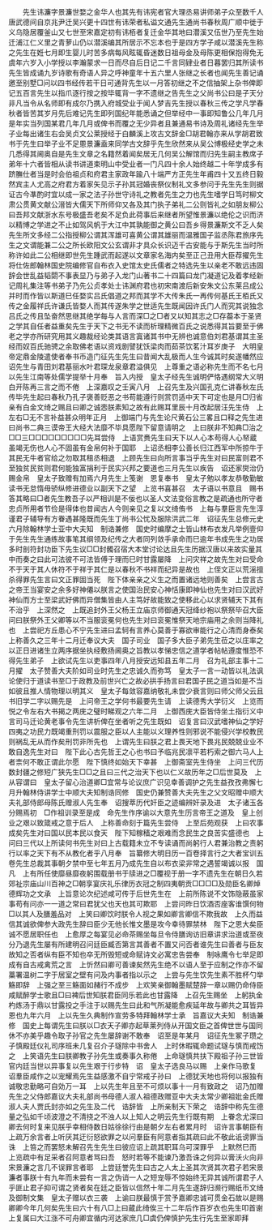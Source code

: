<!-- { "loadSidebar": true } -->
　　先生讳濂字景濂世婺之金华人也其先有讳宪者官大理丞易讲师弟子众至数千人唐武德间自京兆尹迁吴兴更十四世有讳荣者私谥文通先生通尚书春秋周广顺中徙于义乌隐居覆釜山又七世至宋嘉定初有讳栢者复迁金华其地曰潜溪又伍世乃至先生始迁浦江仁义里之青萝山仍以潜溪编其所居示不忘本也于是四方学子咸以潜溪先生称之先生在姙七月即生婴儿时苦多病每风眩辄昏迷数日祖母金及母陈更相保抱得免无虞年六岁入小学授以李瀚蒙求一日而尽自后日记二千言同肄业者日暮罢归其所读书先生皆成诵九岁诗歌有奇语人异之呼神童年十五六里人张继之长者也闻先生善记诵邀至别墅□问以四书经传若干日可通背先生以一月答初继之不之信抽架上杂书俾即记五百言先生以指爪逐行按之按毕辄背一字不遗继之告先生之父尚书公曰是子天分非凡当令从名师即有成尔乃携入府城受业于闻人梦吉先生授以春秋三传之学凡学春秋者皆苦其岁月先后难记先生即列国纪年能悉诵之但举经中一事即知鲁公几年几月是年实当列国某君几年几月或俾书而覆之无少异者且兼通易书诗及周礼诸经先生举子业每出诸生右会吴贞文公莱授经于白麟溪上攻古文辞金□胡君翰亦来从学胡君致书于先生曰举子业不足慁景濂盍来同学古文辞乎先生欣然来从吴公博极经史学之未几悉得其阃奥自是先生文章之名籍然着闻矣居无几何吴公解馆而归先生嗣主教席子弟年十六者皆相从读书讲道束明山中受业者一门凡四十余人始终越二十年学成多有跻膴仕者当是时会伯祖贞和府君主家政年踰八十端严方正先生年甫四十又五终日毅然宾主人尤高之府君方着家矢见示子孙其冠婚丧祭仪制礼文多参问于先生先生则据证古今凖酌时宜以成一家之法子孙世守诗礼之教者先生之力也先生嗜学日笃时柳文肃公贯黄文献公溍皆大儒天下所师仰又各及其门执子弟礼二公则皆礼之如朋友柳公曰吾邦文献浙水东号极盛吾老矣不足负此荷事后来继者所望惟景濂以绝伦之识而济以精博之学进之不止如驾风帆于大江中其孰能御之黄公曰吾乡得景濂斯文不乏人矣先生所文多经二公指授柳公谓其浑雄可喜黄公谓其雄丽而温雅国子监丞陈君旅序先生之文谓能兼二公之所长欧阳文公玄谓非才具众长识迈千古安能与于斯先生当时所称许如此二公相继即世先生踵武而起遂以文章家名海内矣至正己丑用大臣荐擢先生将仕佐郎翰林国史院编修官自布衣入史馆太史氏儒者之特选先生以亲老不敢远违固辞会世乱益韬閟不事表显乃与弟子入龙门山著书二十四篇曰龙门凝道记及着孝经新记周礼集注等书弟子乃先公贞孝处士讳渊府君也初宋南渡后新安朱文公东莱吕成公并时而作皆以斯道巳任婺实吕氏倡道之邦而其学不大传朱氏一再传何基氏王栢氏又传之金履祥氏许谦氏皆婺人而其传遂朱学之世适先生既闻因许氏门人而究其说独念吕氏之传且坠奋然思继其绝学每与人言而深□之□者又以知其志之□存葢本于圣贤之学其自任者益重矣先生于天下之书无不读而析理精微百氏之说悉得其旨要至于佛老之学亦所研究用其义趣裁经论类其语言寘诸其书中无辨也诚意伯刘君基谓其主圣经而奴百氏驰骋之余取佛老语以资戏剧譬犹饫梁肉而茹茶饮茗汁耳岁庚子　大明皇帝定鼎金陵遣使者奉书币造门征先生先生曰昔闻大乱极而人生今诚其时矣遂幡然应诏先生与青田刘君基丽水叶君琛龙泉章君溢俱见　上尊重之语必称先生而不名七月以先生江南等处儒学提举十月奉　旨入内授　皇太子经先生诚明俨恪遇纲常大义明白开陈再三言之而不倦　上深嘉叹之壬寅八月　上召先生及兴国孔克仁讲春秋左氏传毕先生起曰春秋乃孔子褒善贬恶之书苟能遵行则赏罚适中天下可定也是月□归省亲有白金文绮之赐且曰卿之诚悫朕素知之故有此赐耳里辰十月改起居汪先生侍　上左右□无不言补益甚众明年正月　上御端门与先生论尺黄石公三畧且口释之先生进曰尚书二典三谟帝王大经大法靡不毕具愿陛下留意请明之　上曰朕非不知典□治之□□三□□□□□□□□□先耳尝侍　上语赏赉先生曰天下以人心本苟得人心帑蔵虽竭无伤也人心不固虽有金帛何补于国耶　上诏丞相李公善长归江西军中所掠牛于其民无牛者官给之勿取其租丞相退　上顾先生曰向所言事当乎先生对曰民富则君不至独贫民贫则君何能独富捐利于民实兴邦之要道也三月先生以疾告　诏还家爕治仍赐金帛　皇太子致赠有加焉六月先生上笺谢　恩复奉书　皇太子勉以孝友恭敬勤敏读书无怠惰毋骄纵修进德业以副天下之望　上览书喜甚召　太子语以书意且　赐书答其略曰□者先生教吾子以严相训是不佞也以圣人文法变俗言教之是疏通也所守者忠贞所用者节俭是得体也昔闻古人今则亲见之复以文绮侑书　上每与羣臣言先生淳谨君子辅导有方眷遇甚隆既而先生丁尚书公忧及服除洪武二年　诏征先生总修元史六月除翰林学士亚中大夫知　制诰兼修　国史时编摩之士皆山林布衣发凡举例壹仰于先生先生通练故事笔其纲领及纪传之大者同列敛手承命而巳逾年书成先生之功居多时剖符封功臣下先生议□□封髑召宿大本堂讨论达且先生历据汉唐以来故实量其中而奏之曰此可法彼不可法皆傅于理而巳时甘露屡降　上问灾祥之故先生对曰受命不于天于其人休符不于祥于其仁是以春秋不书祥而纪异是故也　上侄文正以荒滛擅杀得罪先生言曰文正罪固当死　陛下体亲亲之义生之而置诸远地则善矣　上尝言古之帝王当宴安之余多好神僊以朕言之使国治民安心神恬康即神仙也先生对曰汉武好神仙而方士至梁武好佛而异僧集皆由人主笃好故能致之使移此心以求贤辅天下其有不治乎　上深然之　上既追封外王父杨王立庙京师御通天冠绛纱袍以祭祭毕召大臣问曰朕祭外王父卿等以不当服衮冕何也先生对曰衮冕惟祭天地宗庙用之余则当降礼也　上尝祀方丘患心不宁先生进曰孟轲有言养心莫善于寡欲审能行之心清而身泰矣　上称善久之三年十二月迁奉议大夫　国子司业　国子多大臣子弟先生莅之以庄率之以正日进诸生立两序据坐执经敷扬阃奥之旨教以孝悌忠信之道学者帖帖遵度惟恐不得先生弟子　上欲试先生以吏事四年八月授安远知县五年二月　召为礼部主事十二月擢　太子赞善大夫阶如司业时先生之忠诚久而弥笃　皇太子一言一动皆以礼法讽论使归于道读书至□于政教及前世兴亡之故必拱手扬言曰君国子民之道当如是不当如彼且推人情物理以明其义　皇太子每敛容嘉纳敬礼未尝少衰言则曰师父师父云且书旧学二字以赐先是　上问帝王之学何书最要先生请　上读德秀大学衍义　上览而悦之令左右大书揭之两庑之璧时睇观之六年二月　上御西庑大臣皆侍坐土指衍义中言司马迁论黄老事令先生讲析俾在坐者听之先生既如　诏复言曰汉武嗜神仙之学好四夷之功民力既竭重刑罚以震服之臣以人主能以义理养性则邪说不能侵兴学校教民则祸乱无从而作矣刑罚非所先也　上谓先生曰朕之君上畏天地下畏兆民兢兢业业不敢自逸先生对曰　陛下此心古先哲王之心也书曰予临兆民凛平若朽索之御六马人上者柰何不敢正谓此尔愿　陛下慎终如始天下幸甚　上御斋室先生侍坐　上问三代历数封疆之修短广狭先生□□之且曰三代之治天下也以仁义故历年之□后世莫及　上从容谓曰　皇太子留心治道卿□宜常与论议庶广识见幸善调护之先生益孜孜弗懈七月升翰林侍讲学士中顺大夫知制诰同修　国史仍兼赞善大夫先生之父文昭赠中顺大夫礼部侍郎母陈氏赠淑人先生奉　诏搜萃历代奸臣之迹编辨奸录及进　太子诸玉各分赐焉初　□作祖训录至是成　命先生作序谕以大意先生历言帝王之道及　皇上创业之艰以致箴戒之意于后人　上称善命刻于篇先生尝侍　上至后苑观获　上曰农事成矣先生对曰国以民本民以食天　陛下知稼穑之艰难而念民生之良苦实盛德也　上问曰三代以上所读何书先生对曰上古载籍未立不专读诵而尚躬行人君兼治教之责躬行以率之天下有不从教化者乎八月奉　旨纂修大明日历一百卷择言行之大者宝训五卷先生总裁其事朝夕禁中至七年五月乃成先生自以布衣梁非常之遇誓竭诚以报　国凡　上有所任使靡昼靡夜躬围载册书于牍进之□覆视于册一字不遗先生在朝日久若郊祉宗庙山川百神之□朝享宴庆礼乐律历衣冠之制四夷朝贡□□□□及勋臣名卿焯德辉功之文承　上旨意论次纪述咸可传于后世先生在　上前所陈说不文饰隐蔽虽家事苟有问亦一一道之常曰君犹父也天也其可欺耶　上尝问昨日饮酒否座客谁馔何物□以其人及膳羞品对　上笑曰卿饮时朕令人视之果如卿言卿信不欺我故　上久而益信其诚欲俾参大政先生辞曰臣少无他长惟文墨是攻今幸待罪禁林　陛下之恩大矣臣诚不愿居职任也　上愈厚之每宴见必命茶赐坐每旦令侍膳询访旧章讲求治道或至夜分乃退先生屡有所建明召问廷臣臧否第言其善者不置又问否者谁先生曰善者与臣友故知之否者纵有臣不知也卒无所毁短或命赋诗文必寓忠告尝奉　制咏鹰令七举足即成有自古戒禽荒之言　上忻然曰卿可善谏矣然先生绝不以语人至于应制之作亦不留藁署温树二字于居室之壁有问及内事者指以示之　上尝与先生饮先生素不胜杯勺举觞即辞　上强之至三觞面如赭行不成步　上欢笑亲御翰墨赋楚辞一章以赐仍命侍臣咸赋醉学士歌且□曰裨后世知朕君臣同乐若此也甘露降　上召先生赐坐　上躬执金杓炼汤于鼎以甘露投之手注于以赐先生曰此和气所凝能愈疾延年故与卿共之耳皆异恩也九年六月　上以先生久典制作宣劳多特拜翰林学士承　旨嘉议大夫知　制诰兼修　国史上每谓先生曰朕以□衣天子卿亦起草莱列侍从开国文臣之首俾世世与国同休不亦美乎趣令取子孙官之先生屡辞谢不敢奉　诏至是年某月　诏征先生冢子瓒之子慎殿廷仪礼司序班未几复召介子璲除中书舍人　上时休暇辄命题试璲与慎而戒饬之　上笑语先生曰朕卿教子孙先生或奏事久称倦　上命璲慎共扶下殿祖子孙三世皆官内廷当世以异事复以先生艰于行步特　诏　皇太子选良马以赐　上亲作马歌复　诏羣臣咸作之以宠耀焉先生益感激不自宁常戒子孙曰　上德犹天地也将何以报独有诚敬忠勤略可自効万一耳　上以先生年且至不可烦以事十一月有致政之　诏乃加赠先生之父侍郎嘉议大夫礼部尚书母德人淑人祖德政赠亚中大夫太常少卿祖妣金氏赠淑人夫人贾氏封亦如之先生及二代　诰辞皆　上所亲制天下荣之　诰辞中称先生德量之弘如千顷波澄之不清挠之不浊人以上知人之明云先生行既有期　上眷念尤深曰卿去何时复来见朕乎幸相侍数日姑徐徐行由是朝夕左右者累月时　诏许言事朝臣有上疏万余言者上听厌其迂衍怒欲罪之以问羣臣有阿意者指其疏曰此不敬此诋谤罪当诛　上笞之而罢怒未解召先生先生曰彼应诏上疏其职耳乌可深罪乎　上默然巳而　上览疏中有足采者召阿意者骂曰吾　怒时若等不能谏乃激吾诛之何异以膏沃火向非宋景濂之言几不误罪言者耶　上尝廷誉先生曰古之人太上圣其次贤其次君子若宋景濂者事朕十有九年而未尝有一言之伪诮一人之短宠辱不惊始终无异其诚所谓君子人乎匪止君子抑可谓之贤者矣在廷之臣皆以信然十年二月先生遂辞归濒行赐纸币文绮及御制文集　皇太子赠以衣三袭　上谕曰朕最慎于赏予嘉卿忠诚可贯金石故以是赐卿卿今年几何矣先生曰六十有八□上曰蔵此绮俟三十二年后作百岁衣也先生叩首谢　上复属曰大江涨不可舟卿宜循内河达家庶几□虞仍俾慎护先生行先生至家即拜 
